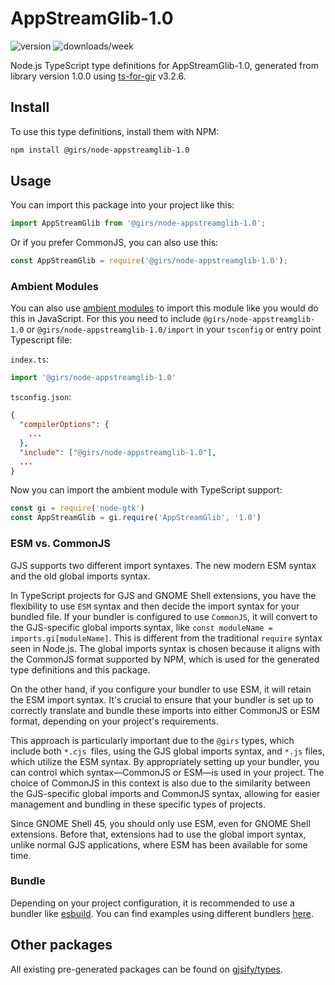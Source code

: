 
# AppStreamGlib-1.0

![version](https://img.shields.io/npm/v/@girs/node-appstreamglib-1.0)
![downloads/week](https://img.shields.io/npm/dw/@girs/node-appstreamglib-1.0)


Node.js TypeScript type definitions for AppStreamGlib-1.0, generated from library version 1.0.0 using [ts-for-gir](https://github.com/gjsify/ts-for-gir) v3.2.6.


## Install

To use this type definitions, install them with NPM:
```bash
npm install @girs/node-appstreamglib-1.0
```

## Usage

You can import this package into your project like this:
```ts
import AppStreamGlib from '@girs/node-appstreamglib-1.0';
```

Or if you prefer CommonJS, you can also use this:
```ts
const AppStreamGlib = require('@girs/node-appstreamglib-1.0');
```

### Ambient Modules

You can also use [ambient modules](https://github.com/gjsify/ts-for-gir/tree/main/packages/cli#ambient-modules) to import this module like you would do this in JavaScript.
For this you need to include `@girs/node-appstreamglib-1.0` or `@girs/node-appstreamglib-1.0/import` in your `tsconfig` or entry point Typescript file:

`index.ts`:
```ts
import '@girs/node-appstreamglib-1.0'
```

`tsconfig.json`:
```json
{
  "compilerOptions": {
    ...
  },
  "include": ["@girs/node-appstreamglib-1.0"],
  ...
}
```

Now you can import the ambient module with TypeScript support: 

```ts
const gi = require('node-gtk')
const AppStreamGlib = gi.require('AppStreamGlib', '1.0')
```



### ESM vs. CommonJS

GJS supports two different import syntaxes. The new modern ESM syntax and the old global imports syntax.

In TypeScript projects for GJS and GNOME Shell extensions, you have the flexibility to use `ESM` syntax and then decide the import syntax for your bundled file. If your bundler is configured to use `CommonJS`, it will convert to the GJS-specific global imports syntax, like `const moduleName = imports.gi[moduleName]`. This is different from the traditional `require` syntax seen in Node.js. The global imports syntax is chosen because it aligns with the CommonJS format supported by NPM, which is used for the generated type definitions and this package.

On the other hand, if you configure your bundler to use ESM, it will retain the ESM import syntax. It's crucial to ensure that your bundler is set up to correctly translate and bundle these imports into either CommonJS or ESM format, depending on your project's requirements.

This approach is particularly important due to the `@girs` types, which include both `*.cjs `files, using the GJS global imports syntax, and `*.js` files, which utilize the ESM syntax. By appropriately setting up your bundler, you can control which syntax—CommonJS or ESM—is used in your project. The choice of CommonJS in this context is also due to the similarity between the GJS-specific global imports and CommonJS syntax, allowing for easier management and bundling in these specific types of projects.

Since GNOME Shell 45, you should only use ESM, even for GNOME Shell extensions. Before that, extensions had to use the global import syntax, unlike normal GJS applications, where ESM has been available for some time.

### Bundle

Depending on your project configuration, it is recommended to use a bundler like [esbuild](https://esbuild.github.io/). You can find examples using different bundlers [here](https://github.com/gjsify/ts-for-gir/tree/main/examples).

## Other packages

All existing pre-generated packages can be found on [gjsify/types](https://github.com/gjsify/types).

